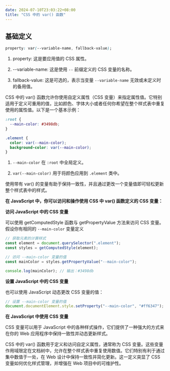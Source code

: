 ```yaml
---
date: 2024-07-10T23:03:22+08:00
title: "CSS 中的 var() 函数"
---
```


## 基础定义

```css
property: var(--variable-name, fallback-value);
```

1. property: 这是要应用值的 CSS 属性。

2. --variable-name: 这是使用 `--` 前缀定义的 CSS 变量的名称。

3. fallback-value: 这是可选的，表示当变量 `--variable-name` 无效或未定义时的备用值。

CSS 中的 var() 函数允许你使用自定义属性（CSS 变量）来指定属性值。它特别适用于定义可重用的值，比如颜色、字体大小或者任何你希望在整个样式表中重复使用的属性值。以下是一个基本示例：

```css
:root {
  --main-color: #3498db;
}

.element {
  color: var(--main-color);
  background-color: var(--main-color);
}
```

1. `--main-color` 在 `:root` 中全局定义。

2. `var(--main-color)` 用于将颜色应用到 `.element` 类中。

使用带有 var() 的变量有助于保持一致性，并且通过更改一个变量值即可轻松更新整个样式表中的样式。

**在 JavaScript 中，你可以访问和操作使用 CSS 中 var() 函数定义的 CSS 变量：**

**访问 JavaScript 中的 CSS 变量**

可以使用 getComputedStyle 函数与 getPropertyValue 方法来访问 CSS 变量。假设你有相同的 `--main-color` 变量定义

```js
// 获取元素的计算样式
const element = document.querySelector(".element");
const styles = getComputedStyle(element);

// 访问 --main-color 变量的值
const mainColor = styles.getPropertyValue("--main-color");

console.log(mainColor); // 输出：#3498db
```

**设置 JavaScript 中的 CSS 变量**

也可以使用 JavaScript 动态更改 CSS 变量的值：

```js
// 设置 --main-color 变量的值
document.documentElement.style.setProperty("--main-color", "#ff6347");
```

**在 JavaScript 中使用 CSS 变量**

CSS 变量可以用于 JavaScript 中的各种样式操作，它们提供了一种强大的方式来在你的 Web 应用程序中保持一致性并动态更新样式。

CSS 中的 var() 函数用于定义和访问自定义属性，通常称为 CSS 变量。这些变量作用域限定在文档树中，允许在整个样式表中重复使用数值。它们特别有利于通过集中数值于一处，在 Web 设计中保持一致性并简化更新。这一定义突显了 CSS 变量如何优化样式管理，并增强在 Web 项目中的可维护性。
